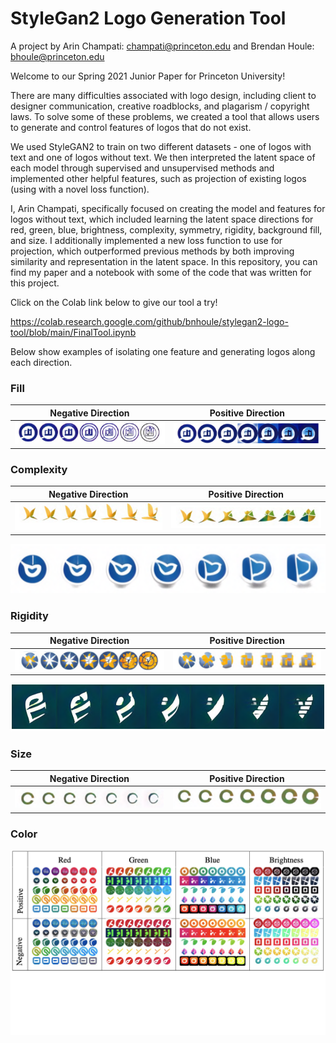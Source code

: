 # StyleGan2 Logo Generation Tool
A project by Arin Champati: champati@princeton.edu and Brendan Houle: bhoule@princeton.edu

Welcome to our Spring 2021 Junior Paper for Princeton University!

There are many difficulties associated with logo design, including client to designer communication, creative roadblocks, and plagarism / copyright laws. To solve some of these problems, we created a tool that allows users to generate and control features of logos that do not exist.

We used StyleGAN2 to train on two different datasets - one of logos with text and one of logos without text. We then interpreted the latent space of each model through supervised and unsupervised methods and implemented other helpful features, such as projection of existing logos (using with a novel loss function).

I, Arin Champati, specifically focused on creating the model and features for logos without text, which included learning the latent space directions for red, green, blue, brightness, complexity, symmetry, rigidity, background fill, and size. I additionally implemented a new loss function to use for projection, which outperformed previous methods by both improving similarity and representation in the latent space. In this repository, you can find my paper and a notebook with some of the code that was written for this project. 

Click on the Colab link below to give our tool a try!

https://colab.research.google.com/github/bnhoule/stylegan2-logo-tool/blob/main/FinalTool.ipynb

Below show examples of isolating one feature and generating logos along each direction.

### Fill
Negative Direction         |  Positive Direction
:-------------------------:|:-------------------------:
![Alt text](example_images/fill_negative.png?raw=true)  |  ![Alt text](example_images/fill_positive.png?raw=true)

### Complexity
Negative Direction         |  Positive Direction
:-------------------------:|:-------------------------:
![Alt text](example_images/complexity_negative.png?raw=true)  |  ![Alt text](example_images/complexity_positive.png?raw=true)

![Alt text](example_images/complexity.png?raw=true)

### Rigidity
Negative Direction         |  Positive Direction
:-------------------------:|:-------------------------:
![Alt text](example_images/rigidity_negative.png?raw=true)  |  ![Alt text](example_images/rigidity_positive.png?raw=true)

![Alt text](example_images/rigidity.png?raw=true)


### Size
Negative Direction         |  Positive Direction
:-------------------------:|:-------------------------:
![Alt text](example_images/size_negative.png?raw=true)  |  ![Alt text](example_images/size_positive.png?raw=true)

### Color
![Alt text](example_images/color.png?raw=true)
